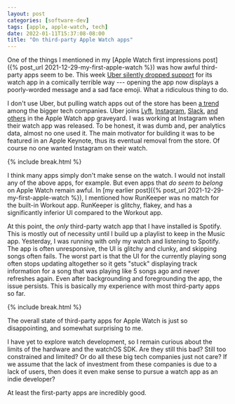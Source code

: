 ```yaml
---
layout: post
categories: [software-dev]
tags: [apple, apple-watch, tech]
date: 2022-01-11T15:37:08-08:00
title: "On third-party Apple Watch apps"
---
```


One of the things I mentioned in my [Apple Watch first impressions post]({% post_url 2021-12-29-my-first-apple-watch %}) was how awful third-party apps seem to be. This week [Uber silently dropped support](https://www.macrumors.com/2022/01/10/uber-apple-watch-app-discontinued/) for its watch app in a comically terrible way --- opening the app now displays a poorly-worded message and a sad face emoji. What a ridiculous thing to do.

<!--excerpt-->

I don't use Uber, but pulling watch apps out of the store has been [a trend](https://9to5mac.com/2022/01/11/apple-watch-apps-abandonment/) among the bigger tech companies. Uber joins [Lyft](https://www.macrumors.com/2018/05/29/lyft-eliminates-apple-watch-app/), [Instagram](https://9to5mac.com/2018/04/02/instagram-apple-watch-dead/), [Slack](https://9to5mac.com/2018/01/31/slack-communication-app-slacking-off-removes-apple-watch-app-in-latest-version/), [and others](https://9to5mac.com/2017/06/19/whole-foods-apple-watch-removed-app-store-amazon/) in the Apple Watch app graveyard. I was working at Instagram when their watch app was released. To be honest, it was dumb and, per analytics data, almost no one used it. The main motivator for building it was to be featured in an Apple Keynote, thus its eventual removal from the store. Of course no one wanted Instagram on their watch.

{% include break.html %}

I think many apps simply don't make sense on the watch. I would not install any of the above apps, for example. But even apps that _do seem to belong_ on Apple Watch remain awful. In [my earlier post]({% post_url 2021-12-29-my-first-apple-watch %}), I mentioned how RunKeeper was no match for the built-in Workout app. RunKeeper is glitchy, flakey, and has a significantly inferior UI compared to the Workout app.

At this point, the _only_ third-party watch app that I have installed is Spotify. This is mostly out of necessity until I build up a playlist to keep in the Music app. Yesterday, I was running with only my watch and listening to Spotify. The app is often unresponsive, the UI is glitchy and clunky, and skipping songs often fails. The worst part is that the UI for the currently playing song often stops updating altogether so it gets "stuck" displaying track information for a song that was playing like 5 songs ago and never refreshes again. Even after backgrounding and foregrounding the app, the issue persists. This is basically my experience with most third-party apps so far.

{% include break.html %}

The overall state of third-party apps for Apple Watch is just so disappointing, and somewhat surprising to me.

I have yet to explore watch development, so I remain curious about the limits of the hardware and the watchOS SDK. Are they still this bad? Still too constrained and limited? Or do all these big tech companies just not care? If we assume that the lack of investment from these companies is due to a lack of users, then does it even make sense to pursue a watch app as an indie developer?

At least the first-party apps are incredibly good.
